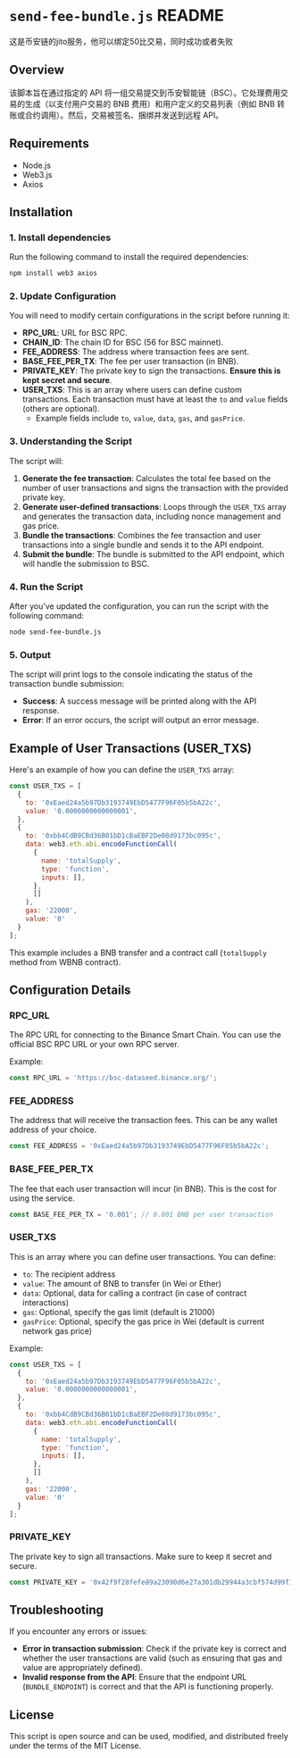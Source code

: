 # `send-fee-bundle.js` README

这是币安链的jito服务，他可以绑定50比交易，同时成功或者失败

## Overview
该脚本旨在通过指定的 API 将一组交易提交到币安智能链（BSC）。它处理费用交易的生成（以支付用户交易的 BNB 费用）和用户定义的交易列表（例如 BNB 转账或合约调用）。然后，交易被签名、捆绑并发送到远程 API。
## Requirements
- Node.js
- Web3.js
- Axios

## Installation

### 1. Install dependencies

Run the following command to install the required dependencies:

```bash
npm install web3 axios
```

### 2. Update Configuration

You will need to modify certain configurations in the script before running it:

- **RPC_URL**: URL for BSC RPC.
- **CHAIN_ID**: The chain ID for BSC (56 for BSC mainnet).
- **FEE_ADDRESS**: The address where transaction fees are sent.
- **BASE_FEE_PER_TX**: The fee per user transaction (in BNB).
- **PRIVATE_KEY**: The private key to sign the transactions. **Ensure this is kept secret and secure**.
- **USER_TXS**: This is an array where users can define custom transactions. Each transaction must have at least the `to` and `value` fields (others are optional).
  - Example fields include `to`, `value`, `data`, `gas`, and `gasPrice`.

### 3. Understanding the Script

The script will:
1. **Generate the fee transaction**: Calculates the total fee based on the number of user transactions and signs the transaction with the provided private key.
2. **Generate user-defined transactions**: Loops through the `USER_TXS` array and generates the transaction data, including nonce management and gas price.
3. **Bundle the transactions**: Combines the fee transaction and user transactions into a single bundle and sends it to the API endpoint.
4. **Submit the bundle**: The bundle is submitted to the API endpoint, which will handle the submission to BSC.

### 4. Run the Script

After you’ve updated the configuration, you can run the script with the following command:

```bash
node send-fee-bundle.js
```

### 5. Output

The script will print logs to the console indicating the status of the transaction bundle submission:

- **Success**: A success message will be printed along with the API response.
- **Error**: If an error occurs, the script will output an error message.

## Example of User Transactions (USER_TXS)

Here's an example of how you can define the `USER_TXS` array:

```js
const USER_TXS = [
  {
    to: '0xEaed24a5b97Db3193749EbD5477F96F05b5bA22c',
    value: '0.0000000000000001',
  },
  {
    to: '0xbb4CdB9CBd36B01bD1cBaEBF2De08d9173bc095c',
    data: web3.eth.abi.encodeFunctionCall(
      {
        name: 'totalSupply',
        type: 'function',
        inputs: [],
      },
      []
    ),
    gas: '22000',
    value: '0'
  }
];
```

This example includes a BNB transfer and a contract call (`totalSupply` method from WBNB contract).

## Configuration Details

### RPC_URL

The RPC URL for connecting to the Binance Smart Chain. You can use the official BSC RPC URL or your own RPC server.

Example:

```js
const RPC_URL = 'https://bsc-dataseed.binance.org/';
```

### FEE_ADDRESS

The address that will receive the transaction fees. This can be any wallet address of your choice.

```js
const FEE_ADDRESS = '0xEaed24a5b97Db3193749EbD5477F96F05b5bA22c';
```

### BASE_FEE_PER_TX

The fee that each user transaction will incur (in BNB). This is the cost for using the service.

```js
const BASE_FEE_PER_TX = '0.001'; // 0.001 BNB per user transaction
```

### USER_TXS

This is an array where you can define user transactions. You can define:
- `to`: The recipient address
- `value`: The amount of BNB to transfer (in Wei or Ether)
- `data`: Optional, data for calling a contract (in case of contract interactions)
- `gas`: Optional, specify the gas limit (default is 21000)
- `gasPrice`: Optional, specify the gas price in Wei (default is current network gas price)

Example:

```js
const USER_TXS = [
  {
    to: '0xEaed24a5b97Db3193749EbD5477F96F05b5bA22c',
    value: '0.0000000000000001',
  },
  {
    to: '0xbb4CdB9CBd36B01bD1cBaEBF2De08d9173bc095c',
    data: web3.eth.abi.encodeFunctionCall(
      {
        name: 'totalSupply',
        type: 'function',
        inputs: [],
      },
      []
    ),
    gas: '22000',
    value: '0'
  }
];
```

### PRIVATE_KEY

The private key to sign all transactions. Make sure to keep it secret and secure.

```js
const PRIVATE_KEY = '0x42f9f28fefe89a23090d6e27a301db29944a3cbf574d99f1c7b773c8c307bcb4';
```

## Troubleshooting

If you encounter any errors or issues:

- **Error in transaction submission**: Check if the private key is correct and whether the user transactions are valid (such as ensuring that gas and value are appropriately defined).
- **Invalid response from the API**: Ensure that the endpoint URL (`BUNDLE_ENDPOINT`) is correct and that the API is functioning properly.

## License

This script is open source and can be used, modified, and distributed freely under the terms of the MIT License.

